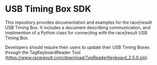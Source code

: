 # USB Timing Box SDK

This repository provides documentation and examples for the race|result USB Timing Box. It includes a document describing communication, and implimention of a Python class for connecting with the race|result USB Timing Box.

Developers should require their users to update their USB Timing Boxes through the TagKeyboardReader Tool (https://www.raceresult.com/download/TagReaderKeyboard_2.5.0.zip).
